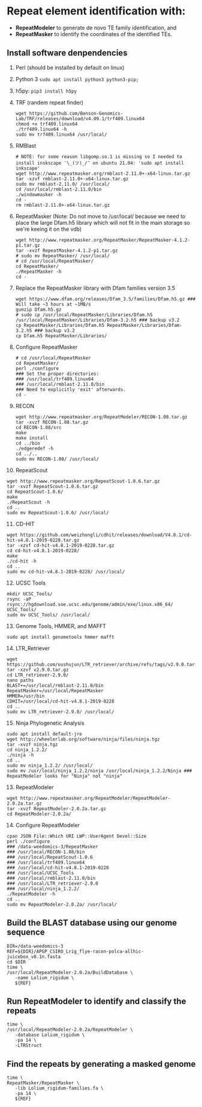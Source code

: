 # Repeat element identification with:
- **RepeatModeler** to generate de novo TE family identification, and
- **RepeatMasker** to identify the coordinates of the identified TEs.

## Install software denpendencies
1. Perl (should be installed by default on linux)
2. Python 3 `sudo apt install python3 python3-pip;`
3. h5py: `pip3 install h5py`
4. TRF (randem repeat finder)
   ```{sh}
   wget https://github.com/Benson-Genomics-Lab/TRF/releases/download/v4.09.1/trf409.linux64
   chmod +x trf409.linux64
   ./trf409.linux64 -h
   sudo mv trf409.linux64 /usr/local/
   ```
5. RMBlast
   ```{sh}
   # NOTE: for some reason libgomp.so.1 is missing so I needed to install inskscape ¯\_(ツ)_/¯ on ubuntu 21.04: 'sudo apt install inkscape'
   wget http://www.repeatmasker.org/rmblast-2.11.0+-x64-linux.tar.gz
   tar -xzvf rmblast-2.11.0+-x64-linux.tar.gz
   sudo mv rmblast-2.11.0/ /usr/local/
   cd /usr/local/rmblast-2.11.0/bin
   ./windowmasker -h
   cd -
   rm rmblast-2.11.0+-x64-linux.tar.gz
   ```
6. RepeatMasker (Note: Do not move to /usr/local/ because we need to place the large Dfam.h5 library which will not fit in the main storage so we're keeing it on the vdb)

   ```{sh}
   wget http://www.repeatmasker.org/RepeatMasker/RepeatMasker-4.1.2-p1.tar.gz
   tar -xvzf RepeatMasker-4.1.2-p1.tar.gz
   # sudo mv RepeatMasker/ /usr/local/
   # cd /usr/local/RepeatMasker/
   cd RepeatMasker/
   ./RepeatMasker -h
   cd -
   ```
7. Replace the RepeatMasker library with Dfam families version 3.5
   ```{sh}
   wget https://www.dfam.org/releases/Dfam_3.5/families/Dfam.h5.gz ### Will take ~3 hours at ~1MB/s
   gunzip Dfam.h5.gz
   # sudo cp /usr/local/RepeatMasker/Libraries/Dfam.h5 /usr/local/RepeatMasker/Libraries/Dfam-3.2.h5 ### backup v3.2
   cp RepeatMasker/Libraries/Dfam.h5 RepeatMasker/Libraries/Dfam-3.2.h5 ### backup v3.2
   cp Dfam.h5 RepeatMasker/Libraries/
   ```
8. Configure RepeatMasker
   ```{sh}
   # cd /usr/local/RepeatMasker
   cd RepeatMasker/
   perl ./configure
   ### Set the proper directories:
   ### /usr/local/trf409.linux64
   ### /usr/local/rmblast-2.11.0/bin
   ### Need to explicitly 'exit' afterwards.
   cd -
   ```
9. RECON
   ```{sh}
   wget http://www.repeatmasker.org/RepeatModeler/RECON-1.08.tar.gz
   tar -xvzf RECON-1.08.tar.gz
   cd RECON-1.08/src
   make
   make install
   cd ../bin
   ./edgeredef -h
   cd ../..
   sudo mv RECON-1.08/ /usr/local/
   ```
10. RepeatScout
   ```{sh}
   wget http://www.repeatmasker.org/RepeatScout-1.0.6.tar.gz
   tar -xvzf RepeatScout-1.0.6.tar.gz
   cd RepeatScout-1.0.6/
   make
   ./RepeatScout -h
   cd ..
   sudo mv RepeatScout-1.0.6/ /usr/local/
   ```
11. CD-HIT
   ```{sh}
   wget https://github.com/weizhongli/cdhit/releases/download/V4.8.1/cd-hit-v4.8.1-2019-0228.tar.gz
   tar -xzvf cd-hit-v4.8.1-2019-0228.tar.gz
   cd cd-hit-v4.8.1-2019-0228/
   make
   ./cd-hit -h
   cd ..
   sudo mv cd-hit-v4.8.1-2019-0228/ /usr/local/
   ```
12. UCSC Tools
   ```{sh}
   mkdir UCSC_Tools/
   rsync -aP rsync://hgdownload.soe.ucsc.edu/genome/admin/exe/linux.x86_64/ UCSC_Tools/
   sudo mv UCSC_Tools/ /usr/local/
   ```
13. Genome Tools, HMMER, and MAFFT
   ```{sh}
   sudo apt install genometools hmmer mafft
   ```
14. LTR_Retriever
   ```{sh}
   wget https://github.com/oushujun/LTR_retriever/archive/refs/tags/v2.9.0.tar.gz
   tar -xzvf v2.9.0.tar.gz
   cd LTR_retriever-2.9.0/
   nano paths
   BLAST+=/usr/local/rmblast-2.11.0/bin
   RepeatMasker=/usr/local/RepeatMasker
   HMMER=/usr/bin
   CDHIT=/usr/local/cd-hit-v4.8.1-2019-0228
   cd ..
   sudo mv LTR_retriever-2.9.0/ /usr/local/
   ```
15. Ninja Phylogenetic Analysis
   ```{sh}
   sudo apt install default-jre
   wget http://wheelerlab.org/software/ninja/files/ninja.tgz
   tar -xvzf ninja.tgz
   cd ninja_1.2.2/
   ./ninja -h
   cd ..
   sudo mv ninja_1.2.2/ /usr/local/
   sudo mv /usr/local/ninja_1.2.2/ninja /usr/local/ninja_1.2.2/Ninja ### RepeatModeler looks for "Ninja" not "ninja"
   ```
13. RepeatModeler
   ```{sh}
   wget http://www.repeatmasker.org/RepeatModeler/RepeatModeler-2.0.2a.tar.gz
   tar -xvzf RepeatModeler-2.0.2a.tar.gz
   cd RepeatModeler-2.0.2a/
   ```
14. Configure RepeatModeler
   ```{sh}
   cpan JSON File::Which URI LWP::UserAgent Devel::Size
   perl ./configure
   ### /data-weedomics-3/RepeatMasker
   ### /usr/local/RECON-1.08/bin
   ### /usr/local/RepeatScout-1.0.6
   ### /usr/local/trf409.linux64
   ### /usr/local/cd-hit-v4.8.1-2019-0228
   ### /usr/local/UCSC_Tools
   ### /usr/local/rmblast-2.11.0/bin
   ### /usr/local/LTR_retriever-2.9.0
   ### /usr/local/ninja_1.2.2/
   ./RepeatModeler -h
   cd ..
   sudo mv RepeatModeler-2.0.2a/ /usr/local/
   ```
## Build the BLAST database using our genome sequence
```{sh}
DIR=/data-weedomics-3
REF=${DIR}/APGP_CSIRO_Lrig_flye-racon-polca-allhic-juicebox_v0.1n.fasta
cd $DIR
time \
/usr/local/RepeatModeler-2.0.2a/BuildDatabase \
   -name Lolium_rigidum \
   ${REF}
```

## Run RepeatModeler to identify and classify the repeats
```{sh}
time \
/usr/local/RepeatModeler-2.0.2a/RepeatModeler \
   -database Lolium_rigidum \
   -pa 14 \
   -LTRStruct
```

## Find the repeats by generating a masked genome
```{sh}
time \
RepeatMasker/RepeatMasker \
   -lib Lolium_rigidum-families.fa \
   -pa 14 \
   ${REF}
```


